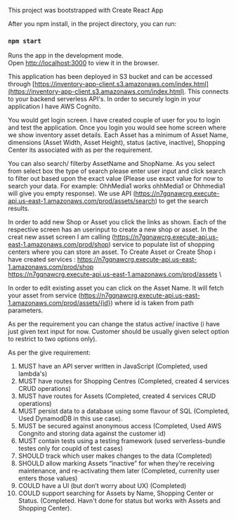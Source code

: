 This project was bootstrapped with Create React App

After you npm install, in the project directory, you can run:

### `npm start`

Runs the app in the development mode.<br>
Open [http://localhost:3000](http://localhost:3000) to view it in the browser.

This application has been deployed in S3 bucket and can be accessed through [https://inventory-app-client.s3.amazonaws.com/index.html](https://inventory-app-client.s3.amazonaws.com/index.html). This connects to your backend serverless API's. In order to securely login in your application I have AWS Cognito.

You would get login screen. I have created couple of user for you to login and test the application. Once you login you would see home screen where we show inventory asset details. Each Asset has a minimum of Asset Name, dimensions (Asset Width, Asset Height), status (active, inactive), Shopping Center its associated with as per the requirement. 

You can also search/ filterby AssetName and ShopName. As you select from select box the type of search please enter user input and click search to filter out based upon the exact value (Please use exact value for now to search your data. For example: OhhMedia1 works ohhMedia1 or Ohhmedia1 will give you empty response). We use API (https://n7gqnawcrg.execute-api.us-east-1.amazonaws.com/prod/assets/search) to get the search results. 

In order to add new Shop or Asset you click the links as shown. Each of the respective screen has an userinput to create a new shop or asset. In the creat new asset screen I am calling (https://n7gqnawcrg.execute-api.us-east-1.amazonaws.com/prod/shop) service to populate list of shopping centers where you can store an asset. To Create Asset or Create Shop i have created services :
https://n7gqnawcrg.execute-api.us-east-1.amazonaws.com/prod/shop \
https://n7gqnawcrg.execute-api.us-east-1.amazonaws.com/prod/assets \ 

In order to edit existing asset you can click on the Asset Name. It will fetch your asset from service (https://n7gqnawcrg.execute-api.us-east-1.amazonaws.com/prod/assets/{id}) where id is taken from path parameters. 

As per the requirement you can change the status active/ inactive (i have just given text input for now. Customer should be usually given select option to restrict to two options only).

As per the give requirement:

1. MUST have an API server written in JavaScript (Completed, used lambda's)
2. MUST have routes for Shopping Centres (Completed, created 4 services CRUD operations)
3. MUST have routes for Assets (Completed, created 4 services CRUD operations)
4. MUST persist data to a database using some flavour of SQL (Completed, Used DynamodDB in this use case).
5. MUST be secured against anonymous access (Completed, Used AWS Congnito and storing data against the customer id)
6. MUST contain tests using a testing framework (used serverless-bundle testes only for coupld of test cases)
7. SHOULD track which user makes changes to the data (Completed)
8. SHOULD allow marking Assets “inactive” for when they’re receiving maintenance, and re-activating them later (Completed, currenlty user enters those values)
9. COULD have a UI (but don’t worry about UX) (Completed)
10. COULD support searching for Assets by Name, Shopping Center or Status. (Completed. Havn't done for status but works with Assets and Shopping Center).








